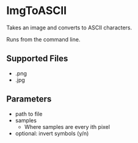 # ImgToASCII

Takes an image and converts to ASCII characters.

Runs from the command line.

## Supported Files
- .png
- .jpg

## Parameters
- path to file
- samples
  - Where samples are every ith pixel
- optional: invert symbols (y/n)
